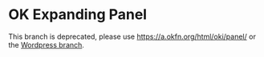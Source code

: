 # OK Expanding Panel

This branch is deprecated, please use https://a.okfn.org/html/oki/panel/ or the [Wordpress branch](https://github.com/okfn/ok-panel/tree/wordpress).
